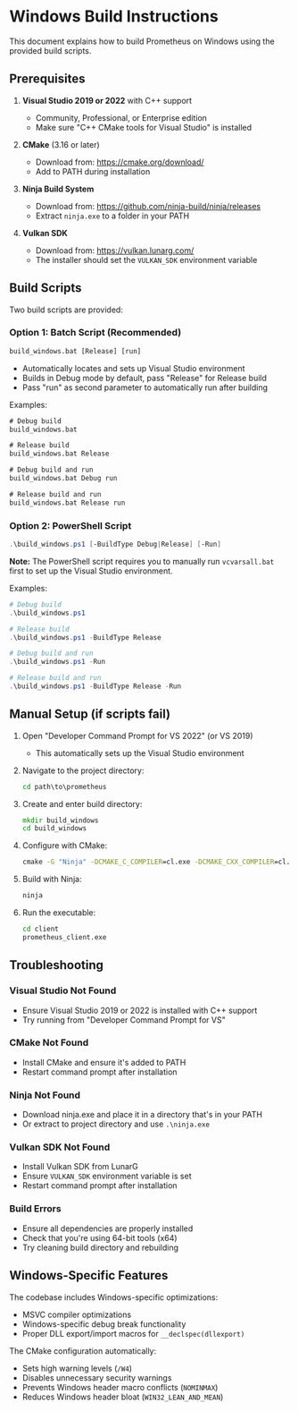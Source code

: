 # Windows Build Instructions

This document explains how to build Prometheus on Windows using the provided build scripts.

## Prerequisites

1. **Visual Studio 2019 or 2022** with C++ support
   - Community, Professional, or Enterprise edition
   - Make sure "C++ CMake tools for Visual Studio" is installed

2. **CMake** (3.16 or later)
   - Download from: https://cmake.org/download/
   - Add to PATH during installation

3. **Ninja Build System**
   - Download from: https://github.com/ninja-build/ninja/releases
   - Extract `ninja.exe` to a folder in your PATH

4. **Vulkan SDK**
   - Download from: https://vulkan.lunarg.com/
   - The installer should set the `VULKAN_SDK` environment variable

## Build Scripts

Two build scripts are provided:

### Option 1: Batch Script (Recommended)
```cmd
build_windows.bat [Release] [run]
```

- Automatically locates and sets up Visual Studio environment
- Builds in Debug mode by default, pass "Release" for Release build
- Pass "run" as second parameter to automatically run after building

Examples:
```cmd
# Debug build
build_windows.bat

# Release build
build_windows.bat Release

# Debug build and run
build_windows.bat Debug run

# Release build and run
build_windows.bat Release run
```

### Option 2: PowerShell Script
```powershell
.\build_windows.ps1 [-BuildType Debug|Release] [-Run]
```

**Note:** The PowerShell script requires you to manually run `vcvarsall.bat` first to set up the Visual Studio environment.

Examples:
```powershell
# Debug build
.\build_windows.ps1

# Release build
.\build_windows.ps1 -BuildType Release

# Debug build and run
.\build_windows.ps1 -Run

# Release build and run
.\build_windows.ps1 -BuildType Release -Run
```

## Manual Setup (if scripts fail)

1. Open "Developer Command Prompt for VS 2022" (or VS 2019)
   - This automatically sets up the Visual Studio environment

2. Navigate to the project directory:
   ```cmd
   cd path\to\prometheus
   ```

3. Create and enter build directory:
   ```cmd
   mkdir build_windows
   cd build_windows
   ```

4. Configure with CMake:
   ```cmd
   cmake -G "Ninja" -DCMAKE_C_COMPILER=cl.exe -DCMAKE_CXX_COMPILER=cl.exe -DCMAKE_BUILD_TYPE=Debug ..
   ```

5. Build with Ninja:
   ```cmd
   ninja
   ```

6. Run the executable:
   ```cmd
   cd client
   prometheus_client.exe
   ```

## Troubleshooting

### Visual Studio Not Found
- Ensure Visual Studio 2019 or 2022 is installed with C++ support
- Try running from "Developer Command Prompt for VS"

### CMake Not Found
- Install CMake and ensure it's added to PATH
- Restart command prompt after installation

### Ninja Not Found
- Download ninja.exe and place it in a directory that's in your PATH
- Or extract to project directory and use `.\ninja.exe`

### Vulkan SDK Not Found
- Install Vulkan SDK from LunarG
- Ensure `VULKAN_SDK` environment variable is set
- Restart command prompt after installation

### Build Errors
- Ensure all dependencies are properly installed
- Check that you're using 64-bit tools (x64)
- Try cleaning build directory and rebuilding

## Windows-Specific Features

The codebase includes Windows-specific optimizations:
- MSVC compiler optimizations
- Windows-specific debug break functionality
- Proper DLL export/import macros for `__declspec(dllexport)`

The CMake configuration automatically:
- Sets high warning levels (`/W4`)
- Disables unnecessary security warnings
- Prevents Windows header macro conflicts (`NOMINMAX`)
- Reduces Windows header bloat (`WIN32_LEAN_AND_MEAN`)